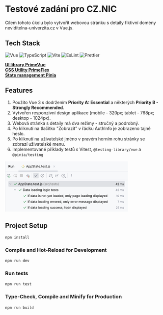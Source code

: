 # Testové zadání pro CZ.NIC 

Cílem tohoto úkolu bylo vytvořit webovou stránku s detaily fiktivní domény neviditelna-univerzita.cz v Vue.js.

## Tech Stack 

![Vue](https://img.shields.io/badge/Vue%20js-35495E?style=for-the-badge&logo=vuedotjs&logoColor=4FC08D)
![TypeScript](https://img.shields.io/badge/TypeScript-007ACC?style=for-the-badge&logo=typescript&logoColor=white)
![Vite](https://img.shields.io/badge/vite-%23646CFF.svg?style=for-the-badge&logo=vite&logoColor=white)
![EsLint](https://img.shields.io/badge/eslint-3A33D1?style=for-the-badge&logo=eslint&logoColor=white)
![Prettier](https://img.shields.io/badge/prettier-1A2C34?style=for-the-badge&logo=prettier&logoColor=F7BA3E)

**[UI library PrimeVue](https://primevue.org/)**  
**[CSS Utility PrimeFlex](https://primeflex.org/)**  
**[State management Pinia](https://pinia.vuejs.org/)**  

## Features

1) Použito Vue 3 s dodržením **Priority A: Essential** a některých **Priority B - Strongly Recommended**.
1) Vytvořen responzivní design aplikace (mobile - 320px; tablet - 768px; desktop - 1024px).
1) Webová stránka s detaily má dva režimy - stručný a podrobný. 
1) Po kliknutí na tlačítko "Zobrazit" v řádku AuthInfo je zobrazeno tajné heslo. 
1) Po kliknutí na uživatelské jméno v pravém horním rohu stránky se zobrazí uživatelské menu.
1) Implementované příklady testů s Vitest, `@testing-library/vue` a `@pinia/testing`

<img src="tests.png" alt="tests" width="400"/>

## Project Setup

```sh
npm install
```

### Compile and Hot-Reload for Development

```sh
npm run dev
```

### Run tests

```sh
npm run test
```

### Type-Check, Compile and Minify for Production

```sh
npm run build
```
